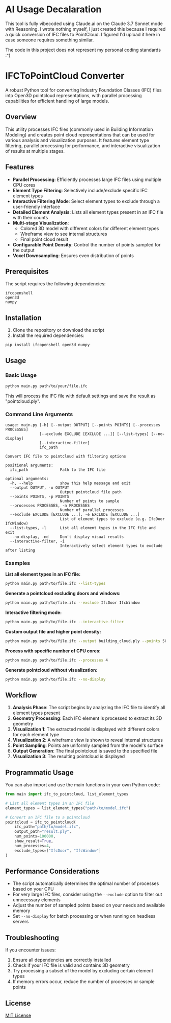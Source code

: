 # AI Usage Decalaration

This tool is fully vibecoded using Claude.ai on the Claude 3.7 Sonnet mode with Reasoning. I wrote nothing myself, I just created this because I required a quick conversion of IFC files to PointCloud. I figured I'd upload it here in case someone requires something similar. 

The code in this project does not represent my personal coding standards :^)

# IFCToPointCloud Converter

A robust Python tool for converting Industry Foundation Classes (IFC) files into Open3D pointcloud representations, with parallel processing capabilities for efficient handling of large models.

## Overview

This utility processes IFC files (commonly used in Building Information Modeling) and creates point cloud representations that can be used for various analysis and visualization purposes. It features element type filtering, parallel processing for performance, and interactive visualization of results at multiple stages.

## Features

- **Parallel Processing**: Efficiently processes large IFC files using multiple CPU cores
- **Element Type Filtering**: Selectively include/exclude specific IFC element types
- **Interactive Filtering Mode**: Select element types to exclude through a user-friendly interface
- **Detailed Element Analysis**: Lists all element types present in an IFC file with their counts
- **Multi-stage Visualization**:
  - Colored 3D model with different colors for different element types
  - Wireframe view to see internal structures
  - Final point cloud result
- **Configurable Point Density**: Control the number of points sampled for the output
- **Voxel Downsampling**: Ensures even distribution of points

## Prerequisites

The script requires the following dependencies:

```
ifcopenshell
open3d
numpy
```

## Installation

1. Clone the repository or download the script
2. Install the required dependencies:

```bash
pip install ifcopenshell open3d numpy
```

## Usage

### Basic Usage

```bash
python main.py path/to/your/file.ifc
```

This will process the IFC file with default settings and save the result as "pointcloud.ply".

### Command Line Arguments

```
usage: main.py [-h] [--output OUTPUT] [--points POINTS] [--processes PROCESSES]
               [--exclude EXCLUDE [EXCLUDE ...]] [--list-types] [--no-display]
               [--interactive-filter]
               ifc_path

Convert IFC file to pointcloud with filtering options

positional arguments:
  ifc_path              Path to the IFC file

optional arguments:
  -h, --help            show this help message and exit
  --output OUTPUT, -o OUTPUT
                        Output pointcloud file path
  --points POINTS, -p POINTS
                        Number of points to sample
  --processes PROCESSES, -n PROCESSES
                        Number of parallel processes
  --exclude EXCLUDE [EXCLUDE ...], -e EXCLUDE [EXCLUDE ...]
                        List of element types to exclude (e.g. IfcDoor IfcWindow)
  --list-types, -l      List all element types in the IFC file and exit
  --no-display, -nd     Don't display visual results
  --interactive-filter, -i
                        Interactively select element types to exclude after listing
```

### Examples

**List all element types in an IFC file:**
```bash
python main.py path/to/file.ifc --list-types
```

**Generate a pointcloud excluding doors and windows:**
```bash
python main.py path/to/file.ifc --exclude IfcDoor IfcWindow
```

**Interactive filtering mode:**
```bash
python main.py path/to/file.ifc --interactive-filter
```

**Custom output file and higher point density:**
```bash
python main.py path/to/file.ifc --output building_cloud.ply --points 500000
```

**Process with specific number of CPU cores:**
```bash
python main.py path/to/file.ifc --processes 4
```

**Generate pointcloud without visualization:**
```bash
python main.py path/to/file.ifc --no-display
```

## Workflow

1. **Analysis Phase**: The script begins by analyzing the IFC file to identify all element types present
2. **Geometry Processing**: Each IFC element is processed to extract its 3D geometry
3. **Visualization 1**: The extracted model is displayed with different colors for each element type
4. **Visualization 2**: A wireframe view is shown to reveal internal structures
5. **Point Sampling**: Points are uniformly sampled from the model's surface
6. **Output Generation**: The final pointcloud is saved to the specified file
7. **Visualization 3**: The resulting pointcloud is displayed

## Programmatic Usage

You can also import and use the main functions in your own Python code:

```python
from main import ifc_to_pointcloud, list_element_types

# List all element types in an IFC file
element_types = list_element_types("path/to/model.ifc")

# Convert an IFC file to a pointcloud
pointcloud = ifc_to_pointcloud(
    ifc_path="path/to/model.ifc",
    output_path="result.ply",
    num_points=100000,
    show_result=True,
    num_processes=4,
    exclude_types=["IfcDoor", "IfcWindow"]
)
```

## Performance Considerations

- The script automatically determines the optimal number of processes based on your CPU
- For very large IFC files, consider using the `--exclude` option to filter out unnecessary elements
- Adjust the number of sampled points based on your needs and available memory
- Set `--no-display` for batch processing or when running on headless servers

## Troubleshooting

If you encounter issues:

1. Ensure all dependencies are correctly installed
2. Check if your IFC file is valid and contains 3D geometry
3. Try processing a subset of the model by excluding certain element types
4. If memory errors occur, reduce the number of processes or sample points

## License

[MIT License](LICENSE)